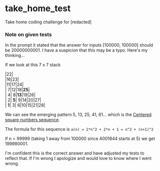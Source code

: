 # take_home_test
Take home coding challenge for [redacted]

### Note on given tests
In the prompt it stated that the answer for inputs [100000, 100000] should be 20000000001.
I have a suspicion that this may be a typo.
Here's my thinking...

If we look at this 7 x 7 stack

|22|  
|16|23|  
|11|17|24|  
| 7|12|18|**25**|  
| 4| 8|**13**|19|26|  
| 2| **5**| 9|14|20|27|  
| **1**| 3| 6|10|15|21|28|

We can see the emerging pattern 5, 13, 25, 41, 61... which is the [Centered square numbers sequence](https://oeis.org/A001844).

The formula for this sequence is `a(n) = 2*n^2 + 2*n + 1 = n^2 + (n+1)^2`

If n = 99999 (taking 1 away from 100000 since A001844 starts at 5) we get 199980001.

I'm confident this is the correct answer and have adjusted my tests to reflect that. If I'm wrong I apologize and would love to know where I went wrong.

